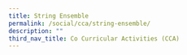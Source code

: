 ```yaml
---
title: String Ensemble
permalink: /social/cca/string-ensemble/
description: ""
third_nav_title: Co Curricular Activities (CCA)
---
```

